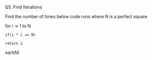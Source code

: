 Q5. Find Iterations

Find the number of times below code runs where N is a perfect square

for i -> 1 to N

    if(i * i == N)

    return i

sqrt(N)
